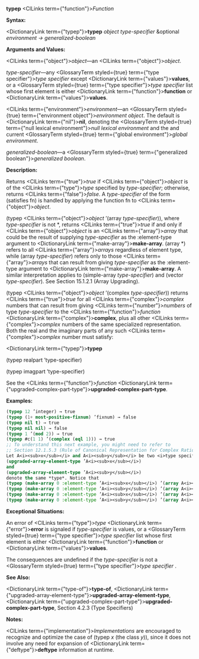 **typep** <ClLinks  term={"function"}><i>Function</i></ClLinks> 



**Syntax:** 



<DictionaryLink  term={"typep"}><b>typep</b></DictionaryLink> *object type-specifier* &amp;optional *environment → generalized-boolean* 



**Arguments and Values:** 



<ClLinks  term={"object"}><i>object</i></ClLinks>—an <ClLinks  term={"object"}><i>object</i></ClLinks>. 



*type-specifier*—any <GlossaryTerm styled={true} term={"type specifier"}><i>type specifier</i></GlossaryTerm> except <DictionaryLink  term={"values"}><b>values</b></DictionaryLink>, or a <GlossaryTerm styled={true} term={"type specifier"}><i>type specifier</i></GlossaryTerm> list whose first element is either <DictionaryLink  term={"function"}><b>function</b></DictionaryLink> or <DictionaryLink  term={"values"}><b>values</b></DictionaryLink>. 



<ClLinks  term={"environment"}><i>environment</i></ClLinks>—an <GlossaryTerm styled={true} term={"environment object"}><i>environment object</i></GlossaryTerm>. The default is <DictionaryLink  term={"nil"}><b>nil</b></DictionaryLink>, denoting the <GlossaryTerm styled={true} term={"null lexical environment"}><i>null lexical environment</i></GlossaryTerm> and the and current <GlossaryTerm styled={true} term={"global environment"}><i>global environment</i></GlossaryTerm>. 



*generalized-boolean*—a <GlossaryTerm styled={true} term={"generalized boolean"}><i>generalized boolean</i></GlossaryTerm>. 



**Description:** 



Returns <ClLinks  term={"true"}><i>true</i></ClLinks> if <ClLinks  term={"object"}><i>object</i></ClLinks> is of the <ClLinks  term={"type"}><i>type</i></ClLinks> specified by *type-specifier*; otherwise, returns <ClLinks  term={"false"}><i>false</i></ClLinks>. A *type-specifier* of the form (satisfies fn) is handled by applying the function fn to <ClLinks  term={"object"}><i>object</i></ClLinks>. 



(typep <ClLinks  term={"object"}><i>object</i></ClLinks> ’(array *type-specifier*)), where *type-specifier* is not \*, returns <ClLinks  term={"true"}><i>true</i></ClLinks> if and only if <ClLinks  term={"object"}><i>object</i></ClLinks> is an <ClLinks  term={"array"}><i>array</i></ClLinks> that could be the result of supplying *type-specifier* as the :element-type argument to <DictionaryLink  term={"make-array"}><b>make-array</b></DictionaryLink>. (array \*) refers to all <ClLinks  term={"array"}><i>arrays</i></ClLinks> regardless of element type, while (array *type-specifier*) refers only to those <ClLinks  term={"array"}><i>arrays</i></ClLinks> that can result from giving *type-specifier* as the :element-type argument to <DictionaryLink  term={"make-array"}><b>make-array</b></DictionaryLink>. A similar interpretation applies to (simple-array *type-specifier*) and (vector *type-specifier*). See Section 15.1.2.1 (Array Upgrading). 



(typep <ClLinks  term={"object"}><i>object</i></ClLinks> ’(complex *type-specifier*)) returns <ClLinks  term={"true"}><i>true</i></ClLinks> for all <ClLinks  term={"complex"}><i>complex</i></ClLinks> numbers that can result from giving <ClLinks  term={"number"}><i>numbers</i></ClLinks> of type *type-specifier* to the <ClLinks  term={"function"}><i>function</i></ClLinks> <DictionaryLink  term={"complex"}><b>complex</b></DictionaryLink>, plus all other <ClLinks  term={"complex"}><i>complex</i></ClLinks> numbers of the same specialized representation. Both the real and the imaginary parts of any such <ClLinks  term={"complex"}><i>complex</i></ClLinks> number must satisfy:  







<DictionaryLink  term={"typep"}><b>typep</b></DictionaryLink> 



(typep realpart ’type-specifier) 



(typep imagpart ’type-specifier) 



See the <ClLinks  term={"function"}><i>function</i></ClLinks> <DictionaryLink  term={"upgraded-complex-part-type"}><b>upgraded-complex-part-type</b></DictionaryLink>. 



**Examples:**
```lisp
(typep 12 ’integer) → true 
(typep (1+ most-positive-fixnum) ’fixnum) → false 
(typep nil t) → true 
(typep nil nil) → false 
(typep 1 ’(mod 2)) → true 
(typep #c(1 1) ’(complex (eql 1))) → true 
;; To understand this next example, you might need to refer to 
;; Section 12.1.5.3 (Rule of Canonical Representation for Complex Rationals). (typep #c(0 0) ’(complex (eql 0))) → false 
Let A<i><sub>x</sub></i> and A<i><sub>y</sub></i> be two <i>type specifiers</i> that denote different <i>types</i>, but for which 
(upgraded-array-element-type ’A<i><sub>x</sub></i>) 
and 
(upgraded-array-element-type ’A<i><sub>y</sub></i>) 
denote the same *type*. Notice that 
(typep (make-array 0 :element-type ’A<i><sub>x</sub></i>) ’(array A<i><sub>x</sub></i>)) <i>→ true</i> 
(typep (make-array 0 :element-type ’A<i><sub>y</sub></i>) ’(array A<i><sub>y</sub></i>)) <i>→ true</i> 
(typep (make-array 0 :element-type ’A<i><sub>x</sub></i>) ’(array A<i><sub>y</sub></i>)) <i>→ true</i> 
(typep (make-array 0 :element-type ’A<i><sub>y</sub></i>) ’(array A<i><sub>x</sub></i>)) <i>→ true</i> 
```
**Exceptional Situations:** 



An error of <ClLinks  term={"type"}><i>type</i></ClLinks> <DictionaryLink  term={"error"}><b>error</b></DictionaryLink> is signaled if *type-specifier* is values, or a <GlossaryTerm styled={true} term={"type specifier"}><i>type specifier</i></GlossaryTerm> list whose first element is either <DictionaryLink  term={"function"}><b>function</b></DictionaryLink> or <DictionaryLink  term={"values"}><b>values</b></DictionaryLink>. 



The consequences are undefined if the *type-specifier* is not a <GlossaryTerm styled={true} term={"type specifier"}><i>type specifier</i></GlossaryTerm> . 



**See Also:** 



<DictionaryLink  term={"type-of"}><b>type-of</b></DictionaryLink>, <DictionaryLink  term={"upgraded-array-element-type"}><b>upgraded-array-element-type</b></DictionaryLink>, <DictionaryLink  term={"upgraded-complex-part-type"}><b>upgraded-complex-part-type</b></DictionaryLink>, Section 4.2.3 (Type Specifiers) 



**Notes:** 



<ClLinks  term={"implementation"}><i>Implementations</i></ClLinks> are encouraged to recognize and optimize the case of (typep *x* (the class *y*)), since it does not involve any need for expansion of <DictionaryLink  term={"deftype"}><b>deftype</b></DictionaryLink> information at runtime.  







